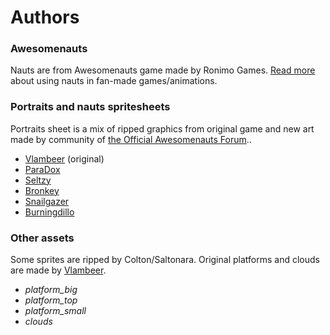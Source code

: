 # Authors
### Awesomenauts
Nauts are from Awesomenauts game made by Ronimo Games. [Read more](https://www.awesomenauts.com/forum/viewtopic.php?f=12&t=22402) about using nauts in fan-made games/animations.

### Portraits and nauts spritesheets
Portraits sheet is a mix of ripped graphics from original game and new art made by community of [the Official Awesomenauts Forum](https://www.awesomenauts.com/forum/viewforum.php?f=6)..
- [Vlambeer](http://www.vlambeer.com/) (original)
- [ParaDox](https://www.awesomenauts.com/forum/memberlist.php?mode=viewprofile&u=16310)
- [Seltzy](https://www.awesomenauts.com/forum/memberlist.php?mode=viewprofile&u=10124)
- [Bronkey](https://www.awesomenauts.com/forum/memberlist.php?mode=viewprofile&u=11339)
- [Snailgazer](https://www.awesomenauts.com/forum/memberlist.php?mode=viewprofile&u=25093)
- [Burningdillo](https://www.awesomenauts.com/forum/memberlist.php?mode=viewprofile&u=26497)

### Other assets
Some sprites are ripped by Colton/Saltonara.
Original platforms and clouds are made by [Vlambeer](http://www.vlambeer.com/).
- *platform_big*
- *platform_top*
- *platform_small*
- *clouds*